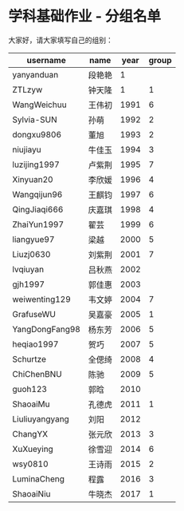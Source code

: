 
# 学科基础作业 - 分组名单

大家好，请大家填写自己的组别：

| username       | name | year | group |
| -------------- | ---- | ---- | ----- |
| yanyanduan     | 段艳艳  | 1    |       |
| ZTLzyw         | 钟天隆  | 1    |    1  |
| WangWeichuu    | 王伟初  | 1991 | 6     |
| Sylvia-SUN     | 孙萌   | 1992 |   2   |
| dongxu9806     | 董旭   | 1993 |   2   |
| niujiayu       | 牛佳玉  | 1994 |  3   |
| luzijing1997   | 卢紫荆  | 1995 |  7     |
| Xinyuan20      | 李欣媛  | 1996 | 4     |
| Wangqijun96    | 王麒钧  | 1997 | 6     |
| QingJiaqi666   | 庆嘉琪  | 1998 | 4     |
| ZhaiYun1997    | 翟芸   | 1999 |  6    |
| liangyue97     | 梁越   | 2000 |  5     |
| Liuzj0630      | 刘紫荆  | 2001 |  7     |
| lvqiuyan       | 吕秋燕  | 2002 |       |
| gjh1997        | 郭佳惠  | 2003 |       |
| weiwenting129  | 韦文婷  | 2004 |  7     |
| GrafuseWU      | 吴嘉豪  | 2005 |   1   |
| YangDongFang98 | 杨东芳  | 2006 |  5     |
| heqiao1997     | 贺巧   | 2007 |   5    |
| Schurtze       | 全偲绮  | 2008 | 4    |
| ChiChenBNU     | 陈驰   | 2009 |   5    |
| guoh123        | 郭晗   | 2010 |       |
| ShaoaiMu       | 孔德虎  | 2011 |    1  |
| Liuliuyangyang | 刘阳   | 2012 |       |
| ChangYX        | 张元欣  | 2013 |    3  |
| XuXueying      | 徐雪迎  | 2014 |  6    |
| wsy0810        | 王诗雨  | 2015 |   2   |
| LuminaCheng    | 程露   | 2016 |    3  |
| ShaoaiNiu      | 牛晓杰  | 2017 |   1   |
